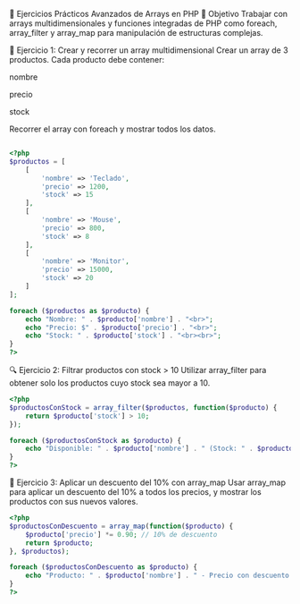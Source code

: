 ﻿🧪 Ejercicios Prácticos Avanzados de Arrays en PHP
🎯 Objetivo
Trabajar con arrays multidimensionales y funciones integradas de PHP como foreach, array_filter y array_map para manipulación de estructuras complejas.

🔢 Ejercicio 1: Crear y recorrer un array multidimensional
Crear un array de 3 productos. Cada producto debe contener:

nombre

precio

stock

Recorrer el array con foreach y mostrar todos los datos.

``` php

<?php
$productos = [
    [
        'nombre' => 'Teclado',
        'precio' => 1200,
        'stock' => 15
    ],
    [
        'nombre' => 'Mouse',
        'precio' => 800,
        'stock' => 8
    ],
    [
        'nombre' => 'Monitor',
        'precio' => 15000,
        'stock' => 20
    ]
];

foreach ($productos as $producto) {
    echo "Nombre: " . $producto['nombre'] . "<br>";
    echo "Precio: $" . $producto['precio'] . "<br>";
    echo "Stock: " . $producto['stock'] . "<br><br>";
}
?>
```
🔍 Ejercicio 2: Filtrar productos con stock > 10
Utilizar array_filter para obtener solo los productos cuyo stock sea mayor a 10.

```php
<?php
$productosConStock = array_filter($productos, function($producto) {
    return $producto['stock'] > 10;
});

foreach ($productosConStock as $producto) {
    echo "Disponible: " . $producto['nombre'] . " (Stock: " . $producto['stock'] . ")<br>";
}
?>
```
💸 Ejercicio 3: Aplicar un descuento del 10% con array_map
Usar array_map para aplicar un descuento del 10% a todos los precios, y mostrar los productos con sus nuevos valores.

```php
<?php
$productosConDescuento = array_map(function($producto) {
    $producto['precio'] *= 0.90; // 10% de descuento
    return $producto;
}, $productos);

foreach ($productosConDescuento as $producto) {
    echo "Producto: " . $producto['nombre'] . " - Precio con descuento: $" . $producto['precio'] . "<br>";
}
?>

```